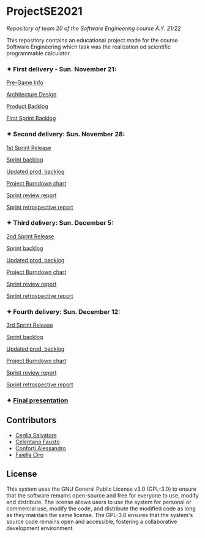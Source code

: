 # ProjectSE2021
_Repository of team 20 of the Software Engineering course A.Y. 21/22_

This repository contains an educational project made for the course Software Engineering which task was the realization od scientific programmable calculator.

### ✦ First delivery - Sun. November 21:

  [Pre-Game Info](https://docs.google.com/document/d/150nI8XnC_kZe4jG__v4gwtC6nZT15hzM/edit?usp=sharing&ouid=116525819115775980151&rtpof=true&sd=true)
  
  [Architecture Design](https://drive.google.com/file/d/1aC3ewx9ntOOFt4w6opfJrnL4DLbpPwoU/view?usp=sharing)
  
  [Product Backlog](https://docs.google.com/spreadsheets/d/1_tZ-b834kGpjWSfIYKGc3dXVGtDrJD-u/edit?usp=sharing&ouid=116525819115775980151&rtpof=true&sd=true)
  
  [First Sprint Backlog](https://docs.google.com/spreadsheets/d/16bT2IOX1n09y_2kjN82ov_fDsspXJAHg/edit?usp=sharing&ouid=116525819115775980151&rtpof=true&sd=true)


### ✦ Second delivery: Sun. November 28:

  [1st Sprint Release](https://drive.google.com/file/d/1cCYvf8lUEAdfUF-aPZTC-1ij2ZDjzGNQ/view?usp=sharing)
  
  [Sprint backlog](https://docs.google.com/spreadsheets/d/1bBIzvDScUwmjzVbCXV9UNythWYEtJOPa/edit?usp=sharing&ouid=116525819115775980151&rtpof=true&sd=true)
  
  [Updated prod. backlog](https://docs.google.com/spreadsheets/d/1r2g8dOGUuZnLI5yRz7KbLe3PGDtyaSDE/edit#gid=1100884198)
  
  [Project Burndown chart](https://drive.google.com/file/d/1cT9AXIJaZiMAEOftudyzJxPL87KYk4VU/view?usp=sharing)
  
  [Sprint review report](https://drive.google.com/file/d/189dsSWwEdrqVHjQ9U7KzXuIKnKSFEibO/view?usp=sharing)
  
  [Sprint retrospective report](https://drive.google.com/file/d/18EgGY1L9hK9GscJpfY1APJLdD3fmjrWZ/view?usp=sharing)
  

### ✦ Third delivery: Sun. December 5:
  
  [2nd Sprint Release](https://drive.google.com/file/d/189lGfXcZ-Y6AvSQv1pggmC85u2Ow_UD_/view?usp=sharing)
  
  [Sprint backlog](https://docs.google.com/spreadsheets/d/18Md_5_tZO6J8s5MCN2IoBly2AEGTL7Sq/edit?usp=sharing&ouid=116525819115775980151&rtpof=true&sd=true)
  
  [Updated prod. backlog](https://docs.google.com/spreadsheets/d/1r2g8dOGUuZnLI5yRz7KbLe3PGDtyaSDE/edit?usp=sharing&ouid=116525819115775980151&rtpof=true&sd=true)
  
  [Project Burndown chart](https://drive.google.com/file/d/1dpd7ISsEVdynM0O9VwPgdpqo0A4RN8tv/view?usp=sharing)
  
  [Sprint review report](https://drive.google.com/file/d/19Jq4d1evMEDdMitQRJmkuQnNheSQHpwv/view?usp=sharing)
  
  [Sprint retrospective report](https://drive.google.com/file/d/19WPGM0iUTfNR5z3u9rjIDQ3HVY9or4AT/view?usp=sharing)


### ✦ Fourth delivery: Sun. December 12:
  
  [3rd Sprint Release](https://drive.google.com/file/d/1fQGpPJEbj2_-07GwgNtwpPEWTZXIzm6r/view?usp=sharing)
  
  [Sprint backlog](https://docs.google.com/spreadsheets/d/1A33efCS12ZuMzPP_rWJ7Y9TGJjG4QAfb/edit?usp=sharing&ouid=116525819115775980151&rtpof=true&sd=true)
  
  [Updated prod. backlog](https://docs.google.com/spreadsheets/d/1r2g8dOGUuZnLI5yRz7KbLe3PGDtyaSDE/edit?usp=sharing&ouid=116525819115775980151&rtpof=true&sd=true)
  
  [Project Burndown chart](https://drive.google.com/file/d/1ARn_AoPyF3RofgtHHV9ftOwhAw7yq9n4/view?usp=sharing)
  
  [Sprint review report](https://drive.google.com/file/d/1AnQ48Ghva3tbIkc7TP1Ww8nofQxuZnqs/view?usp=sharing)
  
  [Sprint retrospective report](https://drive.google.com/file/d/1An_f7tqy2oHVx-uuew0N1eyhCcjxPPUF/view?usp=sharing)
  
 ### ✦ [Final presentation](https://drive.google.com/file/d/1Anu-0-Mw5O8w-O1di6p_WFl17sWbpfNf/view?usp=sharing) 

## Contributors
- [Ceglia Salvatore](https://github.com/Sceglia2)
- [Celentano Fausto](https://github.com/faucelez)
- [Conforti Alessandro](https://github.com/ConfyShooter)
- [Faiella Ciro](https://github.com/remind-wq)

## License
This system uses the GNU General Public License v3.0 (GPL-3.0) to ensure that the software remains open-source and free for everyone to use, modify and distribute. The license allows users to use the system for personal or commercial use, modify the code, and distribute the modified code as long as they maintain the same license. The GPL-3.0 ensures that the system's source code remains open and accessible, fostering a collaborative development environment.
